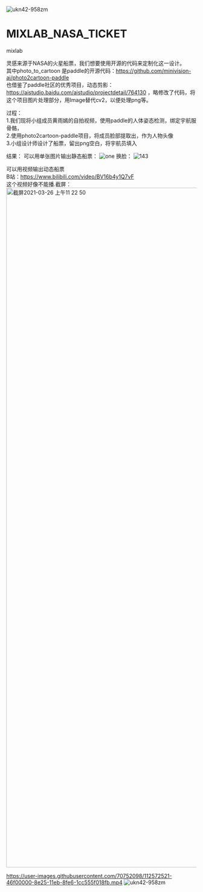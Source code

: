 ![ukn42-958zm](https://user-images.githubusercontent.com/70752098/112610913-2db47700-8e58-11eb-968f-1d7e05ffdafc.gif)
# MIXLAB_NASA_TICKET
mixlab

灵感来源于NASA的火星船票，我们想要使用开源的代码来定制化这一设计。   
其中photo_to_cartoon 是paddle的开源代码：https://github.com/minivision-ai/photo2cartoon-paddle   
也借鉴了paddle社区的优秀项目，动态剪影： https://aistudio.baidu.com/aistudio/projectdetail/764130 ，略修改了代码，将这个项目图片处理部分，用Image替代cv2，以便处理png等。   

过程：   
1.我们现将小组成员黄雨嫣的自拍视频，使用paddle的人体姿态检测，绑定宇航服骨骼，   
2.使用photo2cartoon-paddle项目，将成员脸部提取出，作为人物头像   
3.小组设计师设计了船票，留出png空白，将宇航员填入   

结果：
可以用单张图片输出静态船票：
![one](https://user-images.githubusercontent.com/70752098/112250589-98b55080-8c94-11eb-9226-c8301c898eeb.png)
换脸：
![143](https://user-images.githubusercontent.com/70752098/112411108-4db04180-8d57-11eb-8ad7-22cf018ace54.png)

可以用视频输出动态船票   
B站：https://www.bilibili.com/video/BV16b4y1Q7vF    
这个视频好像不能播.截屏：
<img width="1792" alt="截屏2021-03-26 上午11 22 50" src="https://user-images.githubusercontent.com/70752098/112572673-9d5d3e80-8e25-11eb-9341-a7932e5e7881.png">

https://user-images.githubusercontent.com/70752098/112572521-46f00000-8e25-11eb-8fe6-1cc555f018fb.mp4
![ukn42-958zm](https://user-images.githubusercontent.com/70752098/112610968-3a38cf80-8e58-11eb-858d-1ea16fd6aa1c.gif)

